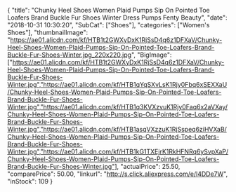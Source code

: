 {
	"title": "Chunky Heel Shoes Women Plaid Pumps Sip On Pointed Toe Loafers Brand Buckle Fur Shoes Winter Dress Pumps Fenty Beauty",
	"date": "2018-10-31 10:30:20",
	"SubCat": ["Shoes"],
	"categories": ["Women's Shoes"],
	"thumbnailImage": "https://ae01.alicdn.com/kf/HTB1t2GWXyDxK1RjSsD4q6z1DFXaV/Chunky-Heel-Shoes-Women-Plaid-Pumps-Sip-On-Pointed-Toe-Loafers-Brand-Buckle-Fur-Shoes-Winter.jpg_220x220.jpg",
	"BigImage": ["https://ae01.alicdn.com/kf/HTB1t2GWXyDxK1RjSsD4q6z1DFXaV/Chunky-Heel-Shoes-Women-Plaid-Pumps-Sip-On-Pointed-Toe-Loafers-Brand-Buckle-Fur-Shoes-Winter.jpg","https://ae01.alicdn.com/kf/HTB1qYqSXvLsK1Rjy0Fbq6xSEXXaU/Chunky-Heel-Shoes-Women-Plaid-Pumps-Sip-On-Pointed-Toe-Loafers-Brand-Buckle-Fur-Shoes-Winter.jpg","https://ae01.alicdn.com/kf/HTB1q3KVXzvuK1Rjy0Faq6x2aVXay/Chunky-Heel-Shoes-Women-Plaid-Pumps-Sip-On-Pointed-Toe-Loafers-Brand-Buckle-Fur-Shoes-Winter.jpg","https://ae01.alicdn.com/kf/HTB1asqVXzzuK1RjSspeq6ziHVXaB/Chunky-Heel-Shoes-Women-Plaid-Pumps-Sip-On-Pointed-Toe-Loafers-Brand-Buckle-Fur-Shoes-Winter.jpg","https://ae01.alicdn.com/kf/HTB1kG1TXEjrK1RkHFNRq6ySvpXaP/Chunky-Heel-Shoes-Women-Plaid-Pumps-Sip-On-Pointed-Toe-Loafers-Brand-Buckle-Fur-Shoes-Winter.jpg"],
	"actualPrice": 25.50,
	"comparePrice": 50.00,
	"linkurl": "http://s.click.aliexpress.com/e/l4DDe7W",
	"inStock": 109
}
